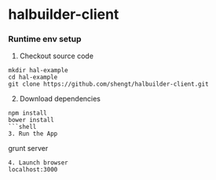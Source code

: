 halbuilder-client
=================

### Runtime env setup
1. Checkout source code
```shell
mkdir hal-example
cd hal-example
git clone https://github.com/shengt/halbuilder-client.git
```
2. Download dependencies
```shell
npm install
bower install
```shell
3. Run the App
```
grunt server
```
4. Launch browser
localhost:3000
